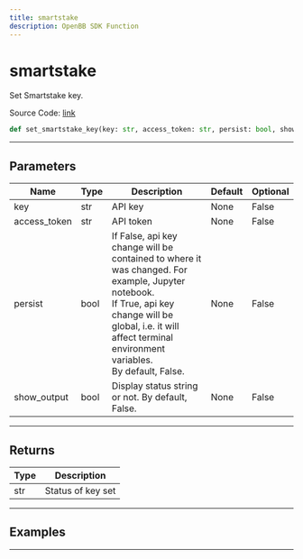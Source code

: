 ```yaml
---
title: smartstake
description: OpenBB SDK Function
---
```


# smartstake

Set Smartstake key.

Source Code: [link](https://github.com/OpenBB-finance/OpenBBTerminal/tree/main/openbb_terminal/keys_model.py#L1892)

```python
def set_smartstake_key(key: str, access_token: str, persist: bool, show_output: bool) -> None
```
---

## Parameters

| Name | Type | Description | Default | Optional |
| ---- | ---- | ----------- | ------- | -------- |
| key | str | API key | None | False |
| access_token | str | API token | None | False |
| persist | bool | If False, api key change will be contained to where it was changed. For example, Jupyter notebook.<br/>If True, api key change will be global, i.e. it will affect terminal environment variables.<br/>By default, False. | None | False |
| show_output | bool | Display status string or not. By default, False. | None | False |

---

## Returns

| Type | Description |
| ---- | ----------- |
| str | Status of key set |

---

## Examples

---

